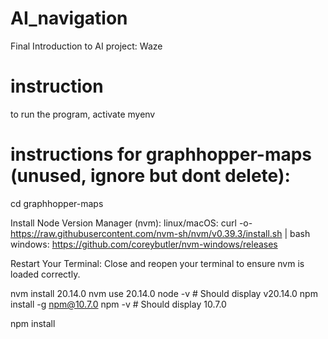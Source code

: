 # AI_navigation
Final Introduction to AI project: Waze

# instruction
to run the program, activate myenv

# instructions for graphhopper-maps (unused, ignore but dont delete):
cd graphhopper-maps

Install Node Version Manager (nvm): 
linux/macOS:
curl -o- https://raw.githubusercontent.com/nvm-sh/nvm/v0.39.3/install.sh | bash
windows:
https://github.com/coreybutler/nvm-windows/releases

Restart Your Terminal: Close and reopen your terminal to ensure nvm is loaded correctly.

nvm install 20.14.0
nvm use 20.14.0
node -v  # Should display v20.14.0
npm install -g npm@10.7.0
npm -v  # Should display 10.7.0

npm install
